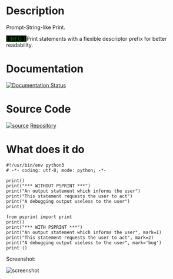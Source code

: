 Description
==============

Prompt-String-like Print.

<span style="background-color: black; color: green;">[ INFO ]   </span> Print statements with a flexible descriptor prefix for better readability.


Documentation
==================

[![Documentation Status](https://readthedocs.org/projects/psprint/badge/?version=latest)](https://psprint.readthedocs.io/?badge=latest)

Source Code
================

[![source](https://github.githubassets.com/favicons/favicon.png)](https://github.com/pradyparanjpe/psprint.git)
[Repository](https://github.com/pradyparanjpe/psprint.git)


What does it do
=====================

```
#!/usr/bin/env python3
# -*- coding: utf-8; mode: python; -*-

print()
print("*** WITHOUT PSPRINT ***")
print("An output statement which informs the user")
print("This statement requests the user to act")
print("A debugging output useless to the user")
print()

from psprint import print
print()
print("*** WITH PSPRINT ***")
print("An output statement which informs the user", mark=1)
print("This statement requests the user to act", mark=2)
print("A debugging output useless to the user", mark='bug')
print ()

```

Screenshot:

![screenshot](docs/output.jpg)
